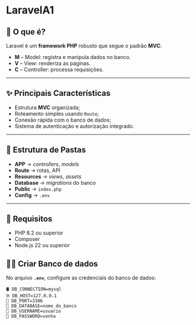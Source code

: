 # LaravelA1

## 📌 O que é?
Laravel é um **framework PHP** robusto que segue o padrão **MVC**:
- **M** – Model: registra e manipula dados no banco.
- **V** – View: renderiza as páginas.
- **C** – Controller: processa requisições.

---

## ✨ Principais Características
- Estrutura **MVC** organizada;
- Roteamento simples usando `Route`;
- Conexão rápida com o banco de dados;
- Sistema de autenticação e autorização integrado.

---

## 📂 Estrutura de Pastas
- **APP** → *controllers*, *models*  
- **Route** → rotas, API  
- **Resources** → *views*, *assets*  
- **Database** → *migrations* do banco  
- **Public** → `index.php`  
- **Config** → `.env`  

---

## 🚀 Requisitos
- PHP 8.2 ou superior  
- Composer   
- Node.js 22 ou superior 


## 🏦🎲 Criar Banco de dados
No arquivo **`.env`**, configure as credenciais do banco de dados:

```env
🛢️ DB_CONNECTION=mysql
🌐 DB_HOST=127.0.0.1
🔌 DB_PORT=3306
📂 DB_DATABASE=nome_do_banco
👤 DB_USERNAME=usuario
🔑 DB_PASSWORD=senha
